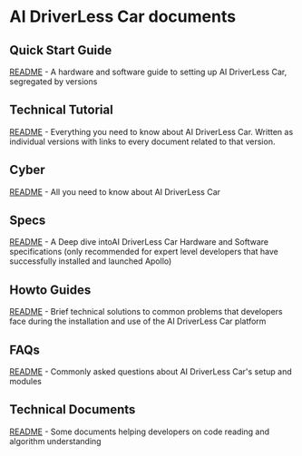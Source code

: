 # AI DriverLess Car documents

## Quick Start Guide

[README](./02_Quick%20Start/README.md) - A hardware and software guide to setting up AI DriverLess Car, segregated by versions

## Technical Tutorial

[README](technical_tutorial/README.md) - Everything you need to know about AI DriverLess Car. Written as individual versions with links to every document related to that version.

## Cyber

[README](./CyberRT/README.md) - All you need to know about AI DriverLess Car

## Specs

[README](./10Hardware%20Integration%20and%20Calibration/%E8%BD%A6%E8%BE%86%E9%9B%86%E6%88%90/%E4%BC%A0%E6%84%9F%E5%99%A8%E5%AE%89%E8%A3%85%20sensor%20installation/Lidar/README.md) - A Deep dive intoAI DriverLess Car Hardware and Software specifications (only recommended for expert level developers that have successfully installed and launched Apollo)

## Howto Guides

[README](howto/README.md) - Brief technical solutions to common problems that developers face during the installation and use of the AI DriverLess Car platform

## FAQs

[README](FAQS/README.md) - Commonly asked questions about AI DriverLess Car's setup and modules

## Technical Documents

[README](technical_documents/README.md) - Some documents helping developers on code reading and algorithm understanding
